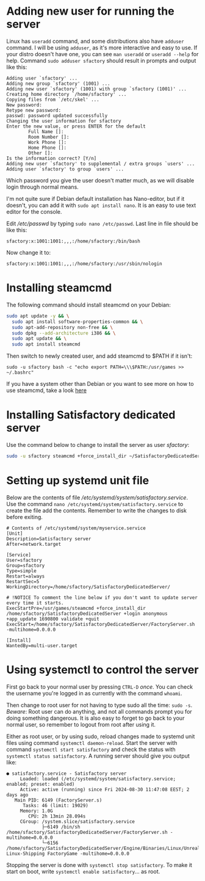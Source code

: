 # Adding new user for running the server
Linux has `useradd` command, and some distributions also have `adduser`
command. I will be using `adduser`, as it's more interactive and easy to use.
If your distro doesn't have one, you can see `man useradd` or `useradd --help`
for help. Command `sudo adduser sfactory` should result in prompts and output
like this:
```
Adding user `sfactory' ...
Adding new group `sfactory' (1001) ...
Adding new user `sfactory' (1001) with group `sfactory (1001)' ...
Creating home directory `/home/sfactory' ...
Copying files from `/etc/skel' ...
New password:
Retype new password:
passwd: password updated successfully
Changing the user information for sfactory
Enter the new value, or press ENTER for the default
        Full Name []:
        Room Number []:
        Work Phone []:
        Home Phone []:
        Other []:
Is the information correct? [Y/n]
Adding new user `sfactory' to supplemental / extra groups `users' ...
Adding user `sfactory' to group `users' ...
```

Which password you give the user doesn't matter much, as we will disable
login through normal means.

I'm not quite sure if Debian default installation has Nano-editor, but if it
doesn't, you can add it with `sudo apt install nano`. It is an easy to use
text editor for the console.

Edit _/etc/passwd_ by typing `sudo nano /etc/passwd`. Last line in file should
be like this:
```
sfactory:x:1001:1001:,,,:/home/sfactory:/bin/bash
```
Now change it to:
```
sfactory:x:1001:1001:,,,:/home/sfactory:/usr/sbin/nologin
```

# Installing steamcmd
The following command should install steamcmd on your Debian:
```bash
sudo apt update -y && \
  sudo apt install software-properties-common && \
  sudo apt-add-repository non-free && \
  sudo dpkg --add-architecture i386 && \
  sudo apt update && \
  sudo apt install steamcmd
```
Then switch to newly created user, and add steamcmd to $PATH if it isn't:
```
sudo -u sfactory bash -c "echo export PATH=\\\$PATH:/usr/games >> ~/.bashrc"
```
If you have a system other than Debian or you want to see more on how to use
steamcmd, take a look [here](https://developer.valvesoftware.com/wiki/SteamCMD#Downloading_SteamCMD)

# Installing Satisfactory dedicated server
Use the command below to change to install the server as user _sfactory_:
```bash
sudo -u sfactory steamcmd +force_install_dir ~/SatisfactoryDedicatedServer +login anonymous +app_update 1690800 validate +quit
```

# Setting up systemd unit file

Below are the contents of file _/etc/systemd/system/satisfactory.service_.
Use the command `nano /etc/systemd/system/satisfactory.service` to create
the file add the contents. Remember to write the changes to disk before
exiting. 
```systemd
# Contents of /etc/systemd/system/myservice.service
[Unit]
Description=Satisfactory server
After=network.target

[Service]
User=sfactory
Group=sfactory
Type=simple
Restart=always
RestartSec=5
WorkingDirectory=/home/sfactory/SatisfactoryDedicatedServer/

# !NOTICE To comment the line below if you don't want to update server every time it starts.
ExecStartPre=/usr/games/steamcmd +force_install_dir /home/sfactory/SatisfactoryDedicatedServer +login anonymous +app_update 1690800 validate +quit
ExecStart=/home/sfactory/SatisfactoryDedicatedServer/FactoryServer.sh -multihome=0.0.0.0

[Install]
WantedBy=multi-user.target
```

# Using systemctl to control the server
First go back to your normal user by pressing `CTRL-D` *once*. You can check
the username you're logged in as currently with the command `whoami`.

Then change to root user for not having to type sudo all the time: `sudo -s`.
*Beware*: Root user can do anything, and not all commands prompt you for
doing something dangerous. It is also easy to forget to go back to your
normal user, so remember to logout from root after using it.

Either as root user, or by using sudo, reload changes made to systemd unit
files using command `systemctl daemon-reload`. Start the server with command
`systemctl start satisfactory` and check the status with
`systemctl status satisfactory`. A running server should give you output
like:
```
● satisfactory.service - Satisfactory server
     Loaded: loaded (/etc/systemd/system/satisfactory.service; enabled; preset: enabled)
     Active: active (running) since Fri 2024-08-30 11:47:08 EEST; 2 days ago
   Main PID: 6149 (FactoryServer.s)
      Tasks: 46 (limit: 19029)
     Memory: 1.0G
        CPU: 2h 13min 28.094s
     CGroup: /system.slice/satisfactory.service
             ├─6149 /bin/sh /home/sfactory/SatisfactoryDedicatedServer/FactoryServer.sh -multihome=0.0.0.0
             └─6156 /home/sfactory/SatisfactoryDedicatedServer/Engine/Binaries/Linux/UnrealServer-Linux-Shipping FactoryGame -multihome=0.0.0.0
```
Stopping the server is done with `systemctl stop satisfactory`. To make
it start on boot, write `systemctl enable satisfactory`... as root.

